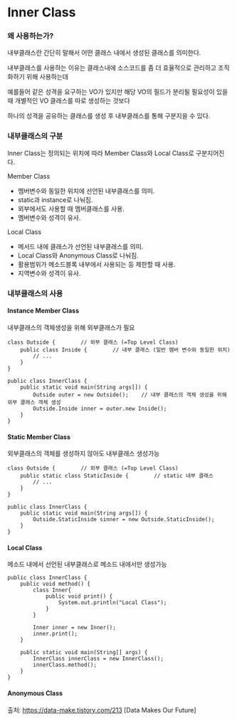 # Inner Class

### 왜 사용하는가?
내부클래스란 간단히 말해서 어떤 클래스 내에서 생성된 클래스를 의미한다.

내부클래스를 사용하는 이유는 클래스내에 소스코드를 좀 더 효율적으로 관리하고 조직화하기 위해 사용하는데

예를들어 같은 성격을 요구하는 VO가 있지만 해당 VO의 필드가 분리될 필요성이 있을 때 개별적인 VO 클래스를 따로 생성하는 것보다

하나의 성격을 공유하는 클래스를 생성 후 내부클래스를 통해 구분지을 수 있다.

### 내부클래스의 구분
Inner Class는 정의되는 위치에 따라 Member Class와 Local Class로 구분지어진다.

Member Class 

* 멤버변수와 동일한 위치에 선언된 내부클래스를 의미.
* static과 instance로 나눠짐.
* 외부에서도 사용할 때 멤버클래스를 사용.
* 멤버변수와 성격이 유사.

Local Class

* 메서드 내에 클래스가 선언된 내부클래스를 의미.
* Local Class와 Anonymous Class로 나눠짐.
* 활용범위가 메소드블록 내부에서 사용되는 등 제한할 때 사용.
* 지역변수와 성격이 유사.

### 내부클래스의 사용
#### Instance Member Class
내부클래스의 객체생성을 위해 외부클래스가 필요

```
class Outside {        // 외부 클래스 (=Top Level Class)
    public class Inside {        // 내부 클래스 (일반 멤버 변수와 동일한 위치)
        // ...
    }
}
 
public class InnerClass {
    public static void main(String args[]) {
        Outside outer = new Outside();    // 내부 클래스의 객체 생성을 위해 외부 클래스 객체 생성
        Outside.Inside inner = outer.new Inside();
    }
}
```
#### Static Member Class
외부클래스의 객체를 생성하지 않아도 내부클래스 생성가능

```
class Outside {        // 외부 클래스 (=Top Level Class)
    public static class StaticInside {        // static 내부 클래스
        // ...
    }
}
 
public class InnerClass {
    public static void main(String args[]) {
        Outside.StaticInside sinner = new Outside.StaticInside();
    }
}
```

#### Local Class
메소드 내에서 선언된 내부클래스로 메소드 내에서만 생성가능

```
public class InnerClass {
    public void method() {
        class Inner{
            public void print() {
                System.out.println("Local Class");
            }
        }

        Inner inner = new Inner();
        inner.print();
    }

    public static void main(String[] args) {
        InnerClass innerClass = new InnerClass();
        innerClass.method();
    }
}
```

#### Anonymous Class





출처: https://data-make.tistory.com/213 [Data Makes Our Future]
